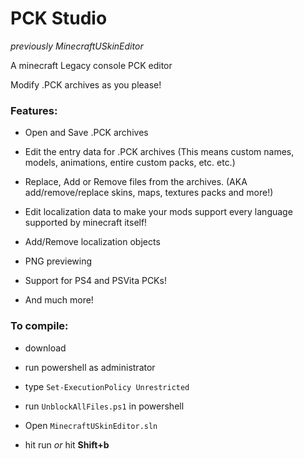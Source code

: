 # PCK Studio
_previously MinecraftUSkinEditor_

A minecraft Legacy console PCK editor

Modify .PCK archives as you please!

### Features:
* Open and Save .PCK archives

* Edit the entry data for .PCK archives (This means custom names, models, animations, entire custom packs, etc. etc.)

* Replace, Add or Remove files from the archives. (AKA add/remove/replace skins, maps, textures packs and more!)

* Edit localization data to make your mods support every language supported by minecraft itself!

* Add/Remove localization objects

* PNG previewing

* Support for PS4 and PSVita PCKs!

* And much more!

### To compile:

* download

* run powershell as administrator

* type `Set-ExecutionPolicy Unrestricted`

* run `UnblockAllFiles.ps1` in powershell

* Open `MinecraftUSkinEditor.sln`

* hit run *or* hit **Shift+b**
